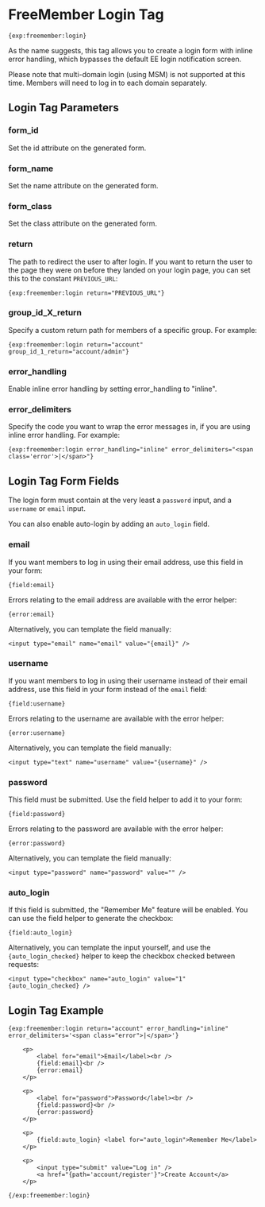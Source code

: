 # FreeMember Login Tag

    {exp:freemember:login}

As the name suggests, this tag allows you to create a login form with inline error handling,
which bypasses the default EE login notification screen.

Please note that multi-domain login (using MSM) is not supported at this time. Members will need to log in to each domain separately.

## Login Tag Parameters

### form_id
Set the id attribute on the generated form.

### form_name
Set the name attribute on the generated form.

### form_class
Set the class attribute on the generated form.

### return
The path to redirect the user to after login. If you want to return the user to the page they were on before they landed on your login page, you can set this to the constant `PREVIOUS_URL`:

    {exp:freemember:login return="PREVIOUS_URL"}

### group_id_X_return
Specify a custom return path for members of a specific group. For example:

    {exp:freemember:login return="account" group_id_1_return="account/admin"}

### error_handling
Enable inline error handling by setting error_handling to "inline".

### error_delimiters
Specify the code you want to wrap the error messages in, if you are using inline error handling.
For example:

    {exp:freemember:login error_handling="inline" error_delimiters="<span class='error'>|</span>"}

## Login Tag Form Fields

The login form must contain at the very least a ``password`` input, and a ``username`` or
``email`` input.

You can also enable auto-login by adding an ``auto_login`` field.

### email
If you want members to log in using their email address, use this field in your form:

    {field:email}

Errors relating to the email address are available with the error helper:

    {error:email}

Alternatively, you can template the field manually:

    <input type="email" name="email" value="{email}" />

### username
If you want members to log in using their username instead of their email address, use this
field in your form instead of the ``email`` field:

    {field:username}

Errors relating to the username are available with the error helper:

    {error:username}

Alternatively, you can template the field manually:

    <input type="text" name="username" value="{username}" />

### password
This field must be submitted. Use the field helper to add it to your form:

    {field:password}

Errors relating to the password are available with the error helper:

    {error:password}

Alternatively, you can template the field manually:

    <input type="password" name="password" value="" />

### auto_login
If this field is submitted, the "Remember Me" feature will be enabled. You can use the field
helper to generate the checkbox:

    {field:auto_login}

Alternatively, you can template the input yourself, and use the ``{auto_login_checked}`` helper
to keep the checkbox checked between requests:

    <input type="checkbox" name="auto_login" value="1" {auto_login_checked} />

## Login Tag Example

    {exp:freemember:login return="account" error_handling="inline" error_delimiters='<span class="error">|</span>'}

        <p>
            <label for="email">Email</label><br />
            {field:email}<br />
            {error:email}
        </p>

        <p>
            <label for="password">Password</label><br />
            {field:password}<br />
            {error:password}
        </p>

        <p>
            {field:auto_login} <label for="auto_login">Remember Me</label>
        </p>

        <p>
            <input type="submit" value="Log in" />
            <a href="{path='account/register'}">Create Account</a>
        </p>

    {/exp:freemember:login}

